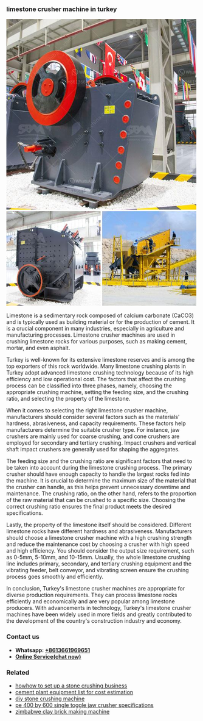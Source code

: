 <h3>limestone crusher machine in turkey</h3><img src='1706766871.jpg' alt=''><p>Limestone is a sedimentary rock composed of calcium carbonate (CaCO3) and is typically used as building material or for the production of cement. It is a crucial component in many industries, especially in agriculture and manufacturing processes. Limestone crusher machines are used in crushing limestone rocks for various purposes, such as making cement, mortar, and even asphalt.</p><p>Turkey is well-known for its extensive limestone reserves and is among the top exporters of this rock worldwide. Many limestone crushing plants in Turkey adopt advanced limestone crushing technology because of its high efficiency and low operational cost. The factors that affect the crushing process can be classified into three phases, namely, choosing the appropriate crushing machine, setting the feeding size, and the crushing ratio, and selecting the property of the limestone.</p><p>When it comes to selecting the right limestone crusher machine, manufacturers should consider several factors such as the materials' hardness, abrasiveness, and capacity requirements. These factors help manufacturers determine the suitable crusher type. For instance, jaw crushers are mainly used for coarse crushing, and cone crushers are employed for secondary and tertiary crushing. Impact crushers and vertical shaft impact crushers are generally used for shaping the aggregates.</p><p>The feeding size and the crushing ratio are significant factors that need to be taken into account during the limestone crushing process. The primary crusher should have enough capacity to handle the largest rocks fed into the machine. It is crucial to determine the maximum size of the material that the crusher can handle, as this helps prevent unnecessary downtime and maintenance. The crushing ratio, on the other hand, refers to the proportion of the raw material that can be crushed to a specific size. Choosing the correct crushing ratio ensures the final product meets the desired specifications.</p><p>Lastly, the property of the limestone itself should be considered. Different limestone rocks have different hardness and abrasiveness. Manufacturers should choose a limestone crusher machine with a high crushing strength and reduce the maintenance cost by choosing a crusher with high speed and high efficiency. You should consider the output size requirement, such as 0-5mm, 5-10mm, and 10-15mm. Usually, the whole limestone crushing line includes primary, secondary, and tertiary crushing equipment and the vibrating feeder, belt conveyor, and vibrating screen ensure the crushing process goes smoothly and efficiently.</p><p>In conclusion, Turkey's limestone crusher machines are appropriate for diverse production requirements. They can process limestone rocks efficiently and economically and are very popular among limestone producers. With advancements in technology, Turkey's limestone crusher machines have been widely used in more fields and greatly contributed to the development of the country's construction industry and economy.</p><h3>Contact us</h3><ul><li><strong>Whatsapp:&nbsp;<a href="https://wa.me/8613661969651">+8613661969651</a></strong></li><li><a href="https://swt.shibang-china.com/?git&amp;zhl&amp;limestone crusher machine in turkey"><strong>Online Service(chat now)</strong></a></li></ul><h3>Related</h3><ul><li><a href='howhow to set up a stone crushing business.md'>howhow to set up a stone crushing business</a></li><li><a href='cement plant equipment list for cost estimation.md'>cement plant equipment list for cost estimation</a></li><li><a href='diy stone crushing machine.md'>diy stone crushing machine</a></li><li><a href='pe 400 by 600 single toggle jaw crusher specifications.md'>pe 400 by 600 single toggle jaw crusher specifications</a></li><li><a href='zimbabwe clay brick making machine.md'>zimbabwe clay brick making machine</a></li></ul>